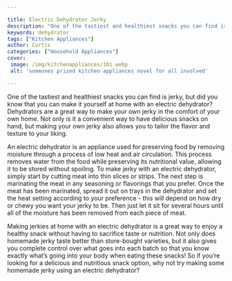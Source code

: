 ```yaml
---

title: Electric Dehydrator Jerky
description: "One of the tastiest and healthiest snacks you can find is jerky, but did you know that you can make it yourself at home with an el...scroll on and keep learning"
keywords: dehydrator
tags: ["Kitchen Appliances"]
author: Curtis
categories: ["Household Appliances"]
cover: 
 image: /img/kitchenappliances/101.webp
 alt: 'someones prized kitchen appliances novel for all involved'

---
```


One of the tastiest and healthiest snacks you can find is jerky, but did you know that you can make it yourself at home with an electric dehydrator? Dehydrators are a great way to make your own jerky in the comfort of your own home. Not only is it a convenient way to have delicious snacks on hand, but making your own jerky also allows you to tailor the flavor and texture to your liking.

An electric dehydrator is an appliance used for preserving food by removing moisture through a process of low heat and air circulation. This process removes water from the food while preserving its nutritional value, allowing it to be stored without spoiling. To make jerky with an electric dehydrator, simply start by cutting meat into thin slices or strips. The next step is marinating the meat in any seasoning or flavorings that you prefer. Once the meat has been marinated, spread it out on trays in the dehydrator and set the heat setting according to your preference - this will depend on how dry or chewy you want your jerky to be. Then just let it sit for several hours until all of the moisture has been removed from each piece of meat.

Making jerkies at home with an electric dehydrator is a great way to enjoy a healthy snack without having to sacrifice taste or nutrition. Not only does homemade jerky taste better than store-bought varieties, but it also gives you complete control over what goes into each batch so that you know exactly what’s going into your body when eating these snacks! So if you’re looking for a delicious and nutritious snack option, why not try making some homemade jerky using an electric dehydrator?
